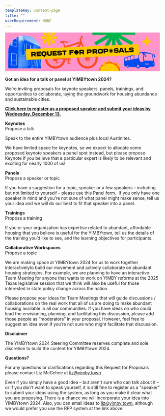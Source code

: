 ```yaml
---
templateKey: content-page
title: ""
userRequirement: NONE
---
```

![Request For Proposals](yimbytown-header_request.jpg)

**Got an idea for a talk or panel at YIMBYtown 2024?**

We’re inviting proposals for keynote speakers, panels, trainings, and opportunities to collaborate, laying the groundwork for housing abundance and sustainable cities.

**[Click here to register as a proposed speaker and submit your ideas by Wednesday, December 13.](https://speakermgmt.fnvirtual.app/app/yimbytown2024)**

[](https://speakermgmt.fnvirtual.app/app/yimbytown2024)**Keynotes**\
Propose a talk

Speak to the entire YIMBYtown audience plus local Austinites.

We have limited space for keynotes, so we expect to allocate some proposed keynote speakers a panel spot instead, but please propose Keynote if you believe that a particular expert is likely to be relevant and exciting for nearly 1000 of us!  

**Panels**\
Propose a speaker or topic

If you have a suggestion for a topic, speaker or a few speakers – including but not limited to yourself – please use this Panel form.  If you only have one speaker in mind and you’re not sure of what panel might make sense, tell us your idea and we will do our best to fit that speaker into a panel.

**Trainings**\
Propose a training

If you or your organization has expertise related to abundant, affordable housing that you believe is useful for the YIMBYtown, tell us the details of the training you’d like to see, and the learning objectives for participants. 

**Collaborative Workspaces**\
Propose a topic

We are making space at YIMBYtown 2024 for us to work together interactivelyto build our movement and actively collaborate on abundant housing strategies. For example, we are planning to have an interactive Team Meeting for anyone that wants to work on YIMBY reforms at the 2025 Texas legislative session that we think will also be useful for those interested in state policy change across the nation.

Please propose your ideas for Team Meetings that will guide discussions / collaborations on the real work that all of us are doing to make abundant housing available in all our communities. If you have ideas on who could lead the envisioning, planning, and facilitating this discussion, please add those people as “moderators” in your proposal. However, feel free to suggest an idea even if you’re not sure who might facilitate that discussion.

**Disclaimer**

The YIMBYtown 2024 Steering Committee reserves complete and sole discretion to build the content for YIMBYtown 2024.

**Questions?**

For any questions or clarifications regarding this Request for Proposals please contact Liz McGehee at [liz@yimby.town](<mailto: liz@yimby.town>)

Even if you simply have a good idea – but aren't sure who can talk about it – or if you don't want to speak yourself, it is still fine to register as a "speaker" to submit your ideas using the system, as long as you make it clear what you are proposing. There is a chance we will incorporate your idea into YIMBYtown 2024. Also, you can email ideas to [liz@yimby.town](<mailto: liz@yimby.town>), although we would prefer you use the RFP system at the link above.